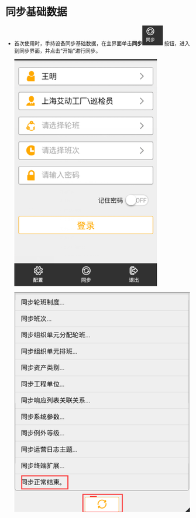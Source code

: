 # 同步基础数据
* 首次使用时，手持设备同步基础数据，在主界面单击**同步**![](./images/同步按钮.png) 按钮，进入到同步界面，并点击“开始”进行同步。

  ![](./images/同步界面.png)

  ![](./images/同步结束.png)